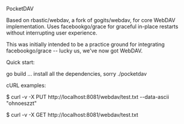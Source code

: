 PocketDAV

Based on rbastic/webdav, a fork of gogits/webdav, for core WebDAV
implementation.  Uses facebookgo/grace for graceful in-place restarts without
interrupting user experience.

This was initially intended to be a practice ground for integrating
facebookgo/grace -- lucky us, we've now got WebDAV.

Quick start:

go build
... install all the dependencies, sorry
./pocketdav

cURL examples:

$ curl -v -X PUT http://localhost:8081/webdav/test.txt --data-ascii "ohnoeszzt"

$ curl -v -X GET http://localhost:8081/webdav/test.txt

